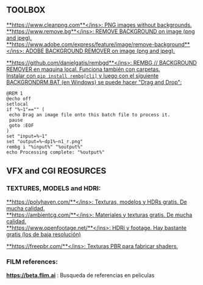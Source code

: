 ## TOOLBOX   

<ins>**https://www.cleanpng.com**</ins>:  PNG images without backgrounds.   
<ins>**https://www.remove.bg**</ins>:  REMOVE BACKGROUND on image (png and jpeg).   
<ins>**https://www.adobe.com/express/feature/image/remove-background**</ins>:  ADOBE BACKGROUND REMOVER on image (png and jpeg).   
   
<ins>**https://github.com/danielgatis/rembgd**</ins>:  REMBG // BACKGROUND REMOVER en maquina local. Funciona también con carpetas.     
Instalar con ```pip install rembg[cli]``` y luego con el siguiente BACKGRONDRM.BAT (en Windows) se puede hacer "Drag and Drop":      
 ```
@REM 1
@echo off
setlocal
if "%~1"=="" (
  echo Drag an image file onto this batch file to process it.
  pause
  goto :EOF
)
set "input=%~1"
set "output=%~dp1%~n1_r.png"
rembg i "%input%" "%output%"
echo Processing complete: "%output%"
```


## VFX and CGI REOSURCES

### TEXTURES, MODELS and HDRI:   
<ins>**https://polyhaven.com/**</ins>: Texturas, modelos y HDRs gratis. De mucha calidad.   
<ins>**https://ambientcg.com/**</ins>: Materiales y texturas gratis. De mucha calidad.   
<ins>**https://www.openfootage.net/**</ins>: HDRi y footage. Hay bastante gratis (los de baja resolución)  

<ins>**https://freepbr.com/**</ins>: Texturas PBR para fabricar shaders.

### FILM references:   

**https://beta.flim.ai** : Busqueda de referencias en peliculas    

